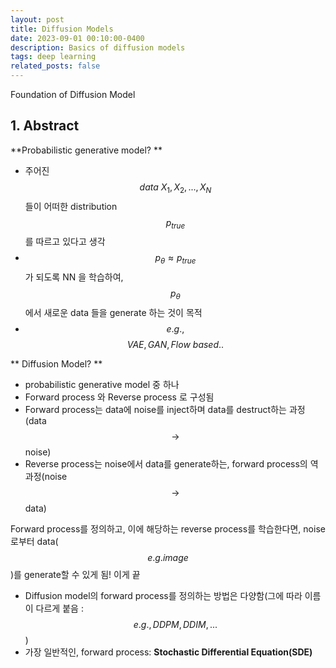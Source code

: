 ```yaml
---
layout: post
title: Diffusion Models
date: 2023-09-01 00:10:00-0400
description: Basics of diffusion models
tags: deep learning
related_posts: false
---
```


Foundation of Diffusion Model

## 1. Abstract
>
**Probabilistic generative model? **
- 주어진 $$data \ X_1, X_2, ..., X_N$$ 들이 어떠한 distribution $$p_{true}$$ 를 따르고 있다고 생각
- $$p_{\theta} \approx p_{true}$$ 가 되도록 NN 을 학습하여, $$p_{\theta}$$에서 새로운 data 들을 generate 하는 것이 목적
- $$e.g.,$$ $$VAE,GAN,Flow \ based..$$ 

>
** Diffusion Model? **
- probabilistic generative model 중 하나
- Forward process 와 Reverse process 로 구성됨
- Forward process는 data에 noise를 inject하며 data를 destruct하는 과정 (data $$\to$$ noise)
- Reverse process는 noise에서 data를 generate하는, forward process의 역과정(noise $$\to$$ data)

>
Forward process를 정의하고, 이에 해당하는 reverse process를 학습한다면, noise로부터 data($$e.g.image$$)를 generate할 수 있게 됨! 이게 끝
- Diffusion model의 forward process를 정의하는 방법은 다양함(그에 따라 이름이 다르게 붙음 : $$e.g.,DDPM, DDIM, ...$$)
- 가장 일반적인, forward process: **Stochastic Differential Equation(SDE)** 